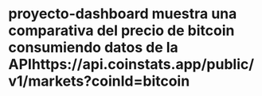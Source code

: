 # proyecto-dashboard muestra una comparativa del precio de bitcoin consumiendo datos de la APIhttps://api.coinstats.app/public/v1/markets?coinId=bitcoin
